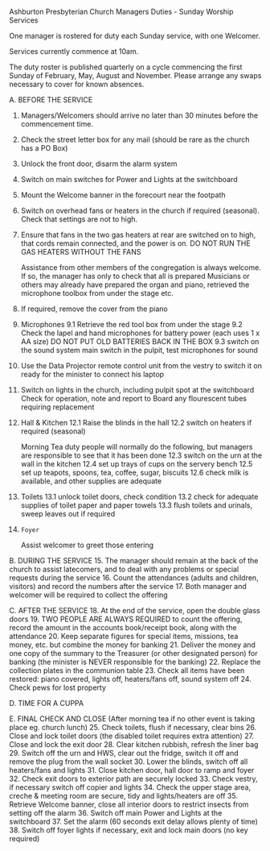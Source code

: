 Ashburton Presbyterian Church
Managers Duties - Sunday Worship Services

One manager is rostered for duty each Sunday service, with one Welcomer. 

Services currently commence at 10am.

The duty roster is published quarterly on a cycle commencing the first Sunday of February, May, August and November. 
Please arrange any swaps necessary to cover for known absences.

A. BEFORE THE SERVICE
1. 	Managers/Welcomers should arrive no later than 30 minutes before the commencement time.
2.	Check the street letter box for any mail (should be rare as the church has a PO Box)
3.	Unlock the front door, disarm the alarm system
4.	Switch on main switches for Power and Lights at the switchboard
5.	Mount the Welcome banner in the forecourt near the footpath
6.	Switch on overhead fans or heaters in the church if required (seasonal). Check that settings are not to high.
7.	Ensure that fans in the two gas heaters at rear are switched on to high, that cords remain connected, and the power is on.
	DO NOT RUN THE GAS HEATERS WITHOUT THE FANS
	
	Assistance from other members of the congregation is always welcome. If so, the manager has only to check that all is prepared
	Musicians or others may already have prepared the organ and piano, retrieved the microphone toolbox from under the stage etc.
8.	If required, remove the cover from the piano
9.	Microphones
	9.1 Retrieve the red tool box from under the stage
	9.2 Check the lapel and hand microphones for battery power (each uses 1 x AA size)
	DO NOT PUT OLD BATTERIES BACK IN THE BOX
	9.3 switch on the sound system main switch in the pulpit, test microphones for sound
10.	Use the Data Projector remote control unit from the vestry to switch it on ready for the minister to connect his laptop
11.	Switch on lights in the church, including pulpit spot at the switchboard
	Check for operation, note and report to Board any flourescent tubes requiring replacement
	
12.	Hall & Kitchen
	12.1 Raise the blinds in the hall
	12.2 switch on heaters if required (seasonal)

	Morning Tea duty people will normally do the following, 
	but managers are responsible to see that it has been done 
	12.3 switch on the urn at the wall in the kitchen
	12.4 set up trays of cups on the servery bench
	12.5 set up teapots, spoons, tea, coffee, sugar, biscuits
	12.6 check milk is available, and other supplies are adequate
	
13.	Toilets
	13.1 unlock toilet doors, check condition 
	13.2 check for adequate supplies of toilet paper and paper towels
	13.3 flush toilets and urinals, sweep leaves out if required
	
14. 	Foyer
	Assist welcomer to greet those entering
	
B. DURING THE SERVICE
15.	The manager should remain at the back of the church to assist latecomers, and to deal with any problems or special requests during the service
16.	Count the attendances (adults and children, visitors) and record the numbers after the service
17.	Both manager and welcomer will be required to collect the offering

C. AFTER THE SERVICE
18.	At the end of the service, open the double glass doors
19.	TWO PEOPLE ARE ALWAYS REQUIRED to count the offering, record the amount in the accounts book/receipt book, along with the attendance
20.	Keep separate figures for special items, missions, tea money, etc. but combine the money for banking
21.	Deliver the money and one copy of the summary to the Treasurer (or other designated person) for banking (the minister is NEVER responsible for the banking)
22.	Replace the collection plates in the communion table
23.	Check all items have been restored: piano covered, lights off, heaters/fans off, sound system off
24.	Check pews for lost property

D. TIME FOR A CUPPA

E. FINAL CHECK AND CLOSE (After morning tea if no other event is taking place eg. church lunch)
25.	Check toilets, flush if necessary, clear bins
26.	Close and lock toilet doors (the disabled toilet requires extra attention)
27.	Close and lock the exit door 
28.	Clear kitchen rubbish, refresh the liner bag
29.	Switch off the urn and HWS, clear out the fridge, switch it off and remove the plug from the wall socket
30.	Lower the blinds, switch off all heaters/fans and lights
31.	Close kitchen door, hall door to ramp and foyer
32.	Check exit doors to exterior path are securely locked
33.	Check vestry, if necessary switch off copier and lights
34.	Check the upper stage area, creche & meeting room are secure, tidy and lights/heaters are off
35.	Retrieve Welcome banner, close all interior doors to restrict insects from setting off the alarm
36.	Switch off main Power and Lights at the switchboard
37.	Set the alarm (60 seconds exit delay allows plenty of time)
38.	Switch off foyer lights if necessary, exit and lock main doors (no key required)
